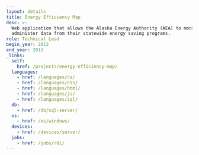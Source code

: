 ```yaml
---
layout: details
title: Energy Efficiency Map
desc: >-
  Web application that allows the Alaska Energy Authority (AEA) to monitor and
  administer data from their statewide energy saving programs.
role: Technical Lead
begin_year: 2012
end_year: 2013
_links:
  self:
    href: /projects/energy-efficiency-map/
  languages:
    - href: /languages/cs/
    - href: /languages/css/
    - href: /languages/html/
    - href: /languages/js/
    - href: /languages/sql/
  db:
    - href: /db/sql-server/
  os:
    - href: /os/windows/
  devices:
    - href: /devices/server/
  jobs:
    - href: /jobs/rdi/
---
```

